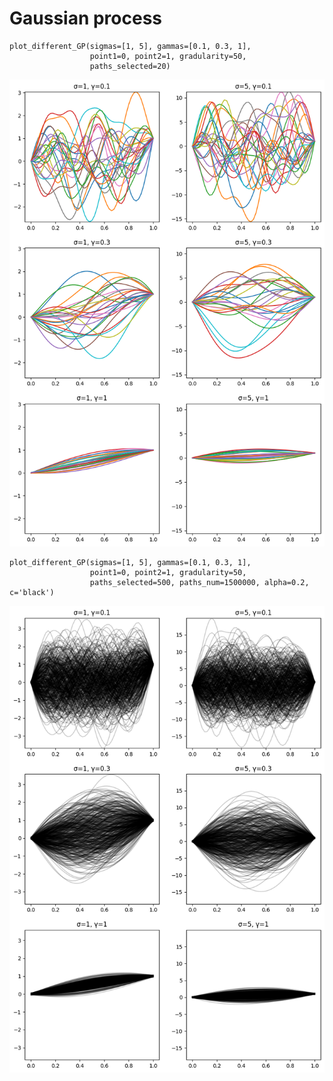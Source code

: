 # Gaussian process
```
plot_different_GP(sigmas=[1, 5], gammas=[0.1, 0.3, 1], 
                  point1=0, point2=1, gradularity=50, 
                  paths_selected=20)
```
![plots generated by code](/images/plots.png)

```
plot_different_GP(sigmas=[1, 5], gammas=[0.1, 0.3, 1], 
                  point1=0, point2=1, gradularity=50, 
                  paths_selected=500, paths_num=1500000, alpha=0.2, c='black')
```
![plots generated by code](/images/plots2.png)
